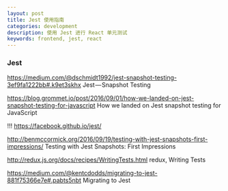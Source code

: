 ```yaml
---
layout: post
title: Jest 使用指南
categories: development
description: 使用 Jest 进行 React 单元测试
keywords: frontend, jest, react
---
```


### Jest

https://medium.com/@dschmidt1992/jest-snapshot-testing-3ef9fa1222bb#.k9et3skhx
Jest — Snapshot Testing

https://blog.grommet.io/post/2016/09/01/how-we-landed-on-jest-snapshot-testing-for-javascript
How we landed on Jest snapshot testing for JavaScript

!!!
https://facebook.github.io/jest/

http://benmccormick.org/2016/09/19/testing-with-jest-snapshots-first-impressions/
Testing with Jest Snapshots: First Impressions

http://redux.js.org/docs/recipes/WritingTests.html
redux, Writing Tests

https://medium.com/@kentcdodds/migrating-to-jest-881f75366e7e#.pabts5nbt
Migrating to Jest


